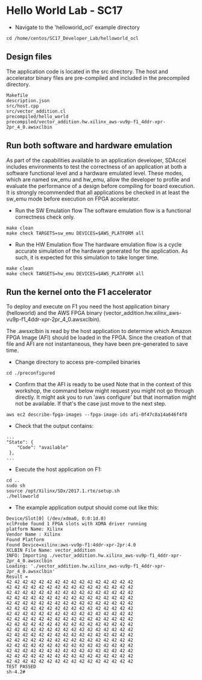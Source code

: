 # Hello World Lab - SC17

* Navigate to the 'helloworld_ocl' example directory
```
cd /home/centos/SC17_Developer_Lab/helloworld_ocl
```

## Design files

The application code is located in the src directory. The host and accelerator binary files are pre-compiled and included in the precompiled directory.
```
Makefile
description.json
src/host.cpp
src/vector_addition.cl
precompiled/hello_world
precompiled/vector_addition.hw.xilinx_aws-vu9p-f1_4ddr-xpr-2pr_4_0.awsxclbin
```
## Run both software and hardware emulation

As part of the capabilities available to an application developer, SDAccel includes environments to test the correctness of an application at both a software functional level and a hardware emulated level. These modes, which are named sw_emu and hw_emu, allow the developer to profile and evaluate the performance of a design before compiling for board execution. It is strongly recommended that all applications be checked in at least the sw_emu mode before execution on FPGA accelerator.

* Run the SW Emulation flow
The software emulation flow is a functional correctness check only. 
```
make clean
make check TARGETS=sw_emu DEVICES=$AWS_PLATFORM all
```

* Run the HW Emulation flow
The hardware emulation flow is a cycle accurate simulation of the hardware generated for the application. As such, it is expected for this simulation to take longer time.
```
make clean
make check TARGETS=hw_emu DEVICES=$AWS_PLATFORM all
```

## Run the kernel onto the F1 accelerator

To deploy and execute on F1 you need the host application binary (helloworld) and the AWS FPGA binary (vector_addition.hw.xilinx_aws-vu9p-f1_4ddr-xpr-2pr_4_0.awsxclbin).

The .awsxclbin is read by the host application to determine which Amazon FPGA Image (AFI) should be loaded in the FPGA.
Since the creation of that file and AFI are not instantaneous, they have been pre-generated to save time.

* Change directory to access pre-compiled binaries
```
cd ./preconfigured
```

* Confirm that the AFI is ready to be used
Note that in the context of this workshop, the command below might request you might not go through directly.  It might ask you to run 'aws configure' but that inormation might not be available.  If that's the case just move to the next step.
```
aws ec2 describe-fpga-images --fpga-image-ids afi-0f47c8a14a646f4f8
```
* Check that the output contains:
```
...
"State": {
    "Code": "available"
 },
...
```

* Execute the host application on F1:
```
cd ..
sudo sh
source /opt/Xilinx/SDx/2017.1.rte/setup.sh   
./helloworld 
```

* The example application output should come out like this:

```
Device/Slot[0] (/dev/xdma0, 0:0:1d.0)
xclProbe found 1 FPGA slots with XDMA driver running
platform Name: Xilinx
Vendor Name : Xilinx
Found Platform
Found Device=xilinx:aws-vu9p-f1:4ddr-xpr-2pr:4.0
XCLBIN File Name: vector_addition
INFO: Importing ./vector_addition.hw.xilinx_aws-vu9p-f1_4ddr-xpr-2pr_4_0.awsxclbin
Loading: './vector_addition.hw.xilinx_aws-vu9p-f1_4ddr-xpr-2pr_4_0.awsxclbin'
Result =
42 42 42 42 42 42 42 42 42 42 42 42 42 42 42 42
42 42 42 42 42 42 42 42 42 42 42 42 42 42 42 42
42 42 42 42 42 42 42 42 42 42 42 42 42 42 42 42
42 42 42 42 42 42 42 42 42 42 42 42 42 42 42 42
42 42 42 42 42 42 42 42 42 42 42 42 42 42 42 42
42 42 42 42 42 42 42 42 42 42 42 42 42 42 42 42
42 42 42 42 42 42 42 42 42 42 42 42 42 42 42 42
42 42 42 42 42 42 42 42 42 42 42 42 42 42 42 42
42 42 42 42 42 42 42 42 42 42 42 42 42 42 42 42
42 42 42 42 42 42 42 42 42 42 42 42 42 42 42 42
42 42 42 42 42 42 42 42 42 42 42 42 42 42 42 42
42 42 42 42 42 42 42 42 42 42 42 42 42 42 42 42
42 42 42 42 42 42 42 42 42 42 42 42 42 42 42 42
42 42 42 42 42 42 42 42 42 42 42 42 42 42 42 42
42 42 42 42 42 42 42 42 42 42 42 42 42 42 42 42
42 42 42 42 42 42 42 42 42 42 42 42 42 42 42 42
TEST PASSED
sh-4.2#
```
